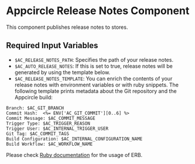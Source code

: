 # Appcircle Release Notes Component

This component publishes release notes to stores. 

## Required Input Variables

- `$AC_RELEASE_NOTES_PATH`: Specifies the path of your release notes.
- `$AC_AUTO_RELEASE_NOTES`: If this is set to true, release notes will be generated by using the template below.
- `$AC_RELEASE_NOTES_TEMPLATE`: You can enrich the contents of your release notes with environment variables or with ruby snippets. The following template prints metadata about the Git repository and the Appcircle build:

```
Branch: $AC_GIT_BRANCH
Commit Hash:  <%= ENV['AC_GIT_COMMIT'][0..6] %>
Commit Message: $AC_COMMIT_MESSAGE
Trigger Type: $AC_TRIGGER_REASON
Trigger User: $AC_INTERNAL_TRIGGER_USER
Git Tag: $AC_COMMIT_TAGS
Build Configuration: $AC_INTERNAL_CONFIGURATION_NAME
Build Workflow: $AC_WORKFLOW_NAME
```

Please check [Ruby documentation](https://docs.ruby-lang.org/en/2.7.0/ERB.html) for the usage of ERB.

